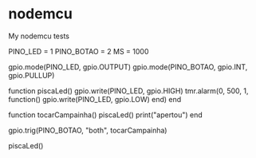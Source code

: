 # nodemcu
My nodemcu tests

PINO_LED = 1
PINO_BOTAO = 2
MS = 1000

gpio.mode(PINO_LED, gpio.OUTPUT)
gpio.mode(PINO_BOTAO, gpio.INT, gpio.PULLUP)

function piscaLed()
  gpio.write(PINO_LED, gpio.HIGH)
  tmr.alarm(0, 500, 1, function()
    gpio.write(PINO_LED, gpio.LOW)
  end)
end

function tocarCampainha()
  piscaLed()
  print("apertou")
end

gpio.trig(PINO_BOTAO, "both", tocarCampainha)

piscaLed()
